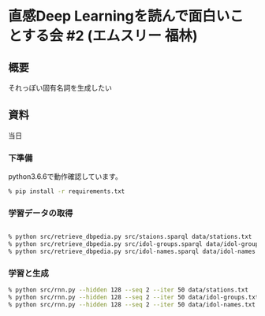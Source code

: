 # 直感Deep Learningを読んで面白いことする会 #2 (エムスリー 福林)

## 概要

それっぽい固有名詞を生成したい

## 資料

当日

### 下準備

python3.6.6で動作確認しています。

```bash
% pip install -r requirements.txt
```

### 学習データの取得

```bash

% python src/retrieve_dbpedia.py src/staions.sparql data/stations.txt
% python src/retrieve_dbpedia.py src/idol-groups.sparql data/idol-groups.txt
% python src/retrieve_dbpedia.py src/idol-names.sparql data/idol-names.txt

```

### 学習と生成

```bash
% python src/rnn.py --hidden 128 --seq 2 --iter 50 data/stations.txt
% python src/rnn.py --hidden 128 --seq 2 --iter 50 data/idol-groups.txt
% python src/rnn.py --hidden 128 --seq 2 --iter 50 data/idol-names.txt
```
